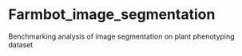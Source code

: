 # Farmbot_image_segmentation
Benchmarking analysis of image segmentation on plant phenotyping dataset
